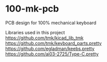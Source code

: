 # 100-mk-pcb
PCB design for 100% mechanical keyboard


Libraries used in this project  
https://github.com/tmk/kicad_lib_tmk  
https://github.com/tmk/keyboard_parts.pretty  
https://github.com/egladman/keebs.pretty  
https://github.com/ai03-2725/Type-C.pretty  
